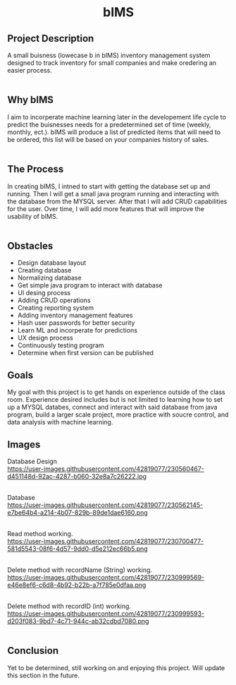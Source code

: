 <h1 align="center">bIMS</h1>

<h2>Project Description</h2>
A small buisness (lowecase b in bIMS) inventory management system designed to track inventory for small companies and make oredering an easier process.<br /><br />

<h2>Why bIMS</h2>
I aim to incorperate machine learning later in the developement life cycle to predict the buisnesses needs for a predetermined set of time (weekly, monthly, ect.). bIMS will produce a list of predicted items that will need to be ordered, this list will be based on your companies history of sales.<br /><br />

<h2>The Process</h2>
In creating bIMS, I intned to start with getting the database set up and running. Then I will get a small java program running and interacting with the database from the MYSQL server. After that I will add CRUD capabilities for the user. Over time, I will add more features that will improve the usability of bIMS.<br /><br />

<h2>Obstacles</h2>
<ul>
<li>Design database layout</li>
<li>Creating database</li>
<li>Normalizing database</li>
<li>Get simple java program to interact with database</li>
<li>UI desing process</li>
<li>Adding CRUD operations</li>
<li>Creating reporting system</li>
<li>Adding inventory management features</li>
<li>Hash user passwords for better security</li>
<li>Learn ML and incorperate for predictions</li>
<li>UX design process</li>
<li>Continuously testing program</li>
<li>Determine when first version can be published</li>
</ul>

<h2>Goals</h2>
My goal with this project is to get hands on experience outside of the class room. Experience desired includes but is not limited to learning how to set up a MYSQL databes, connect and interact with said database from java program, build a larger scale project, more practice with soucre control, and data analysis with machine learning.

<h2>Images</h2>

Database Design <br />
https://user-images.githubusercontent.com/42819077/230560467-d451148d-92ac-4287-b060-32e8a7c26222.jpg <br /><br />

Database <br />
https://user-images.githubusercontent.com/42819077/230562145-e7be64b4-a214-4b07-829b-89de1dae6160.png <br /><br />

Read method working.<br />
https://user-images.githubusercontent.com/42819077/230700477-581d5543-08f6-4d57-9dd0-d5e212ec66b5.png <br /><br />

Delete method with recordName (String) working.<br />
https://user-images.githubusercontent.com/42819077/230999569-e46e8ef6-c6d8-4b92-b22b-a7f785e0dfaa.png <br /><br />

Delete method with recordID (int) working.<br />
https://user-images.githubusercontent.com/42819077/230999593-d203f083-9bd7-4c71-944c-ab32cdbd7080.png <br /><br />

<h2>Conclusion</h2>
Yet to be determined, still working on and enjoying this project. Will update this section in the future.

